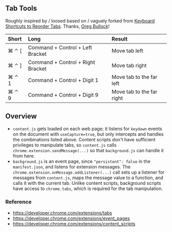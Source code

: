 ## Tab Tools

Roughly inspired by / loosed based on / vaguely forked from
[Keyboard Shortcuts to Reorder Tabs](https://chrome.google.com/webstore/detail/moigagbiaanpboaflikhdhgdfiifdodd).
Thanks, [Greg Bullock](http://bonstio.net/)!

| Short  | Long                              | Result                   |
|:-------|:----------------------------------|:-------------------------|
| ⌘ ⌃ [ | Command + Control + Left Bracket  | Move tab left             |
| ⌘ ⌃ ] | Command + Control + Right Bracket | Move tab right            |
| ⌘ ⌃ 1 | Command + Control + Digit 1       | Move tab to the far left  |
| ⌘ ⌃ 9 | Command + Control + Digit 9       | Move tab to the far right |


## Overview

* `content.js` gets loaded on each web page; it listens for `keydown` events on the document with `useCapture=true`,
  but only intercepts and handles the combinations listed above.
  Content scripts don't have sufficient privileges to manipulate tabs,
  so `content.js` calls `chrome.extension.sendMessage(...)` so that `background.js` can handle it from here.
* `background.js` is an event page, since `"persistent": false` in the `manifest.json`, and listens for extension messages.
  The `chrome.extension.onMessage.addListener(...)` call sets up a listener for messages from `content.js`,
  maps the message value to a function, and calls it with the current tab.
  Unlike content scripts, background scripts have access to `chrome.tabs`, which is required for the tab manipulation.


### Reference

* https://developer.chrome.com/extensions/tabs
* https://developer.chrome.com/extensions/event_pages
* https://developer.chrome.com/extensions/content_scripts
